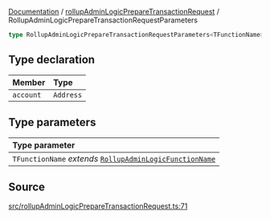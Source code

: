 [Documentation](../../README.md) / [rollupAdminLogicPrepareTransactionRequest](../README.md) / RollupAdminLogicPrepareTransactionRequestParameters

```ts
type RollupAdminLogicPrepareTransactionRequestParameters<TFunctionName>: Omit<RollupAdminLogicPrepareFunctionDataParameters<TFunctionName>, "abi"> & object;
```

## Type declaration

| Member    | Type      |
| :-------- | :-------- |
| `account` | `Address` |

## Type parameters

| Type parameter                                                                              |
| :------------------------------------------------------------------------------------------ |
| `TFunctionName` _extends_ [`RollupAdminLogicFunctionName`](RollupAdminLogicFunctionName.md) |

## Source

[src/rollupAdminLogicPrepareTransactionRequest.ts:71](https://github.com/anegg0/arbitrum-orbit-sdk/blob/8d986d322aefb470a79fa3dc36918f72097df8c1/src/rollupAdminLogicPrepareTransactionRequest.ts#L71)
